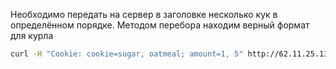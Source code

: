 Необходимо передать на сервер в заголовке несколько кук в определённом порядке.
Методом перебора находим верный формат для курла
```bash
curl -H "Cookie: cookie=sugar, oatmeal; amount=1, 5" http://62.11.25.13:124
```
